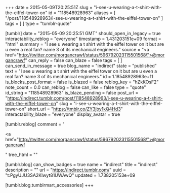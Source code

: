 +++
date = 2015-05-09T20:25:51Z
slug = "i-see-u-wearing-a-t-shirt-with-the-eiffel-tower-on"
id = "118548928963"
aliases = [ "/post/118548928963/i-see-u-wearing-a-t-shirt-with-the-eiffel-tower-on" ]
tags = [ ]
type = "tumblr-quote"

[tumblr]
date = "2015-05-09 20:25:51 GMT"
should_open_in_legacy = true
interactability_reblog = "everyone"
timestamp = 1.431203151e+09
format = "html"
summary = "I see u wearing a t shirt with the eiffel tower on it but are u even a real fan? name 3 of its mechanical engineers."
source = "<a href=\"http://twitter.com/morgancrawf/status/596792023115501568\">@morgancrawf</a>"
can_reply = false
can_blaze = false
tags = [ ]
can_send_in_message = true
blog_name = "indirect"
state = "published"
text = "I see u wearing a t shirt with the eiffel tower on it but are u even a real fan? name 3 of its mechanical engineers."
id = 1.18548928963e+11
is_blocks_post_format = false
is_blazed = false
reblog_key = "hZkKOsF2"
note_count = 0.0
can_reblog = false
can_like = false
type = "quote"
id_string = "118548928963"
is_blaze_pending = false
post_url = "https://indirect.tumblr.com/post/118548928963/i-see-u-wearing-a-t-shirt-with-the-eiffel-tower-on"
slug = "i-see-u-wearing-a-t-shirt-with-the-eiffel-tower-on"
short_url = "https://tmblr.co/ZY3jby1kQ4Hd3"
interactability_blaze = "everyone"
display_avatar = true

[tumblr.reblog]
comment = "<p><a href=\"http://twitter.com/morgancrawf/status/596792023115501568\">@morgancrawf</a></p>"
tree_html = ""

[tumblr.blog]
can_show_badges = true
name = "indirect"
title = "indirect"
description = ""
url = "https://indirect.tumblr.com/"
uuid = "t:PgyUJU3SA2Klwyt81UWAwQ"
updated = 1.738205153e+09

[tumblr.blog.tumblrmart_accessories]
+++
